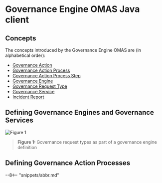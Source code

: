 <!-- SPDX-License-Identifier: CC-BY-4.0 -->
<!-- Copyright Contributors to the ODPi Egeria project. -->


# Governance Engine OMAS Java client

## Concepts

The concepts introduced by the Governance Engine OMAS are (in alphabetical order):

* [Governance Action](/concepts/governance-action)
* [Governance Action Process](/concepts/governance-action-process)
* [Governance Action Process Step](/concepts/governance-action-process-step)
* [Governance Engine](/concepts/governance-engine)
* [Governance Request Type](/concepts/governance-request-type)
* [Governance Service](/concepts/governance-service)
* [Incident Report](/concepts/incident-report)



## Defining Governance Engines and Governance Services


![Figure 1](/concepts/governance-request-type.png)
> **Figure 1:** Governance request types as part of a governance engine definition


## Defining Governance Action Processes

--8<-- "snippets/abbr.md"

